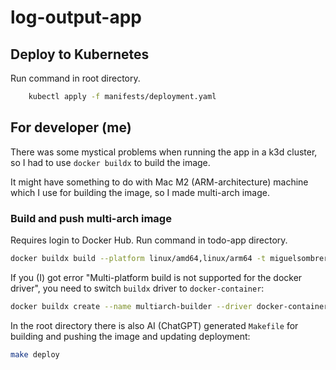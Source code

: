 # log-output-app

## Deploy to Kubernetes

Run command in root directory.

```bash
    kubectl apply -f manifests/deployment.yaml
```

## For developer (me)

There was some mystical problems when running the app in a k3d cluster, so I had to use `docker buildx` to build the
image.

It might have something to do with Mac M2 (ARM-architecture) machine which I use for building the image, so I made
multi-arch image.

### Build and push multi-arch image

Requires login to Docker Hub. Run command in todo-app directory.

```bash
docker buildx build --platform linux/amd64,linux/arm64 -t miguelsombrero/log-output-app:latest --push .
```

If you (I) got error "Multi-platform build is not supported for the docker driver", you need to switch `buildx` driver
to `docker-container`:

```bash
docker buildx create --name multiarch-builder --driver docker-container --use
```

In the root directory there is also AI (ChatGPT) generated `Makefile` for building and pushing the image and updating
deployment:

```bash
make deploy
```